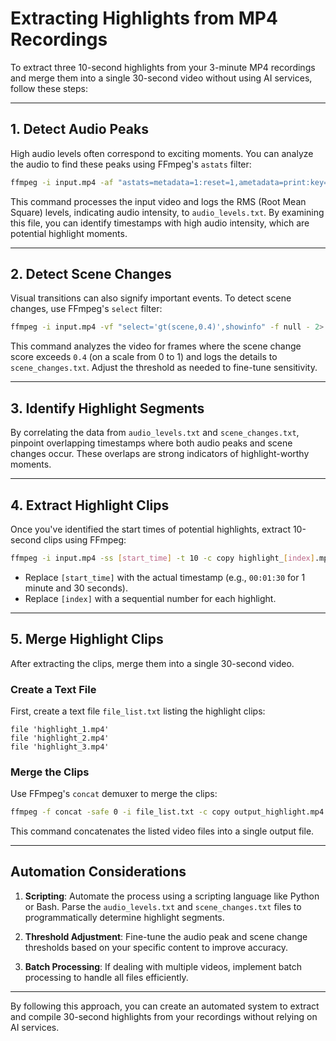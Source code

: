 # Extracting Highlights from MP4 Recordings

To extract three 10-second highlights from your 3-minute MP4 recordings and merge them into a single 30-second video without using AI services, follow these steps:

---

## 1. Detect Audio Peaks

High audio levels often correspond to exciting moments. You can analyze the audio to find these peaks using FFmpeg's `astats` filter:

```bash
ffmpeg -i input.mp4 -af "astats=metadata=1:reset=1,ametadata=print:key=lavfi.astats.Overall.RMS_level:file=audio_levels.txt" -f null -
```

This command processes the input video and logs the RMS (Root Mean Square) levels, indicating audio intensity, to `audio_levels.txt`. By examining this file, you can identify timestamps with high audio intensity, which are potential highlight moments.

---

## 2. Detect Scene Changes

Visual transitions can also signify important events. To detect scene changes, use FFmpeg's `select` filter:

```bash
ffmpeg -i input.mp4 -vf "select='gt(scene,0.4)',showinfo" -f null - 2> scene_changes.txt
```

This command analyzes the video for frames where the scene change score exceeds `0.4` (on a scale from 0 to 1) and logs the details to `scene_changes.txt`. Adjust the threshold as needed to fine-tune sensitivity.

---

## 3. Identify Highlight Segments

By correlating the data from `audio_levels.txt` and `scene_changes.txt`, pinpoint overlapping timestamps where both audio peaks and scene changes occur. These overlaps are strong indicators of highlight-worthy moments.

---

## 4. Extract Highlight Clips

Once you've identified the start times of potential highlights, extract 10-second clips using FFmpeg:

```bash
ffmpeg -i input.mp4 -ss [start_time] -t 10 -c copy highlight_[index].mp4
```

- Replace `[start_time]` with the actual timestamp (e.g., `00:01:30` for 1 minute and 30 seconds).
- Replace `[index]` with a sequential number for each highlight.

---

## 5. Merge Highlight Clips

After extracting the clips, merge them into a single 30-second video.

### Create a Text File

First, create a text file `file_list.txt` listing the highlight clips:

```text
file 'highlight_1.mp4'
file 'highlight_2.mp4'
file 'highlight_3.mp4'
```

### Merge the Clips

Use FFmpeg's `concat` demuxer to merge the clips:

```bash
ffmpeg -f concat -safe 0 -i file_list.txt -c copy output_highlight.mp4
```

This command concatenates the listed video files into a single output file.

---

## Automation Considerations

1. **Scripting**: Automate the process using a scripting language like Python or Bash. Parse the `audio_levels.txt` and `scene_changes.txt` files to programmatically determine highlight segments.

2. **Threshold Adjustment**: Fine-tune the audio peak and scene change thresholds based on your specific content to improve accuracy.

3. **Batch Processing**: If dealing with multiple videos, implement batch processing to handle all files efficiently.

---

By following this approach, you can create an automated system to extract and compile 30-second highlights from your recordings without relying on AI services.
